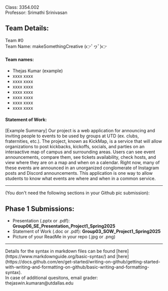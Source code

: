 Class: 3354.002
<br>Professor: Srimathi Srinivasan

<h2>Team Details:</h2>
Team #0
<br>Team Name: makeSomethingCreative (👉ﾟヮﾟ)👉
<br><h4>Team names:</h4>

- Thejas Kumar (example)
- xxxx xxxx
- xxxx xxxx
- xxxx xxxx
- xxxx xxxx
- xxxx xxxx
- xxxx xxxx
- xxxx xxxx

<h4>Statement of Work: </h4>
[Example Summary] Our project is a web application for announcing and inviting people to events to be used by groups at UTD (ex. clubs, fraternities, etc.). The project, known as KickMap, is a service that will allow organizations to post kickbacks, kickoffs, socials, and parties on an interaactive map of campus and surrounding areas. Users can see event announcements, compare them, see tickets availability, check hosts, and view where they are on a map and when on a calendar. Right now, many of these events are announced in an unorganized conglomerate of Instagram posts and Discord announcements. This application is one way to allow students to know what events are where and when in a common service.

<hr>
(You don't need the following sections in your Github pic submission):<br>
<h2>Phase 1 Submissions:</h2>

- Presentation (.pptx or .pdf): **Group06_SE_Presentation_Project1_Spring2025**<br>
- Statement of Work (.doc or .pdf): **Group03_SOW_Project1_Spring2025**<br>
- Picture of your ReadMe in your repo (.jpg or .png)<br>

<hr>
Details for the syntax in markdown files can be found [here](https://www.markdownguide.org/basic-syntax/) and [here](https://docs.github.com/en/get-started/writing-on-github/getting-started-with-writing-and-formatting-on-github/basic-writing-and-formatting-syntax).
<br>
In case of additional quesitons, email grader: thejaswin.kumaran@utdallas.edu



